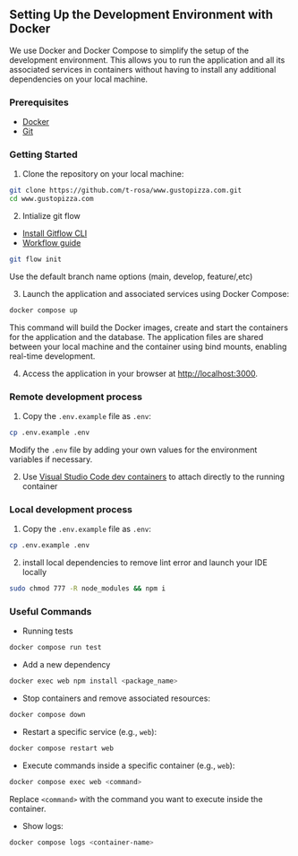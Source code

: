 ## Setting Up the Development Environment with Docker

We use Docker and Docker Compose to simplify the setup of the development environment. This allows you to run the application and all its associated services in containers without having to install any additional dependencies on your local machine.

### Prerequisites

- [Docker](https://docs.docker.com/get-docker/)
- [Git](https://git-scm.com/downloads)

### Getting Started

1. Clone the repository on your local machine:

```bash
git clone https://github.com/t-rosa/www.gustopizza.com.git
cd www.gustopizza.com
```

2. Intialize git flow

- [Install Gitflow CLI](http://danielkummer.github.io/git-flow-cheatsheet/)
- [Workflow guide](https://www.atlassian.com/git/tutorials/comparing-workflows/gitflow-workflow)

```bash
git flow init
```

Use the default branch name options (main, develop, feature/,etc)

3. Launch the application and associated services using Docker Compose:

```bash
docker compose up
```

This command will build the Docker images, create and start the containers for the application and the database. The application files are shared between your local machine and the container using bind mounts, enabling real-time development.

4. Access the application in your browser at [http://localhost:3000](http://localhost:3000).

### Remote development process

1. Copy the `.env.example` file as `.env`:

```bash
cp .env.example .env
```

Modify the `.env` file by adding your own values for the environment variables if necessary.

2. Use [Visual Studio Code dev containers](https://code.visualstudio.com/docs/devcontainers/containers) to attach directly to the running container

### Local development process

1. Copy the `.env.example` file as `.env`:

```bash
cp .env.example .env
```

2. install local dependencies to remove lint error and launch your IDE locally

```bash
sudo chmod 777 -R node_modules && npm i
```
### Useful Commands

- Running tests

```bash
docker compose run test
```

- Add a new dependency

```bash
docker exec web npm install <package_name>
```

- Stop containers and remove associated resources:

```bash
docker compose down
```

- Restart a specific service (e.g., `web`):

```bash
docker compose restart web
```

- Execute commands inside a specific container (e.g., `web`):

```bash
docker compose exec web <command>
```

Replace `<command>` with the command you want to execute inside the container.

- Show logs:

```bash
docker compose logs <container-name>
```
